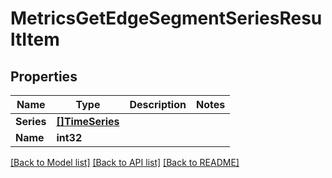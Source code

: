 # MetricsGetEdgeSegmentSeriesResultItem

## Properties

Name | Type | Description | Notes
------------ | ------------- | ------------- | -------------
**Series** | [**[]TimeSeries**](time_series.md) |  | 
**Name** | **int32** |  | 

[[Back to Model list]](../README.md#documentation-for-models) [[Back to API list]](../README.md#documentation-for-api-endpoints) [[Back to README]](../README.md)


